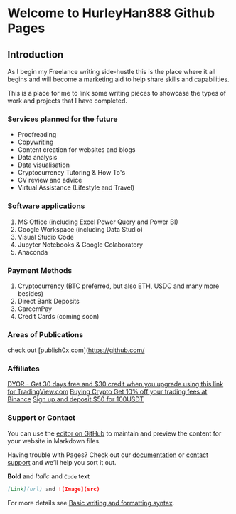 # Welcome to HurleyHan888 Github Pages

## Introduction
As I begin my Freelance writing side-hustle this is the place where it all begins and will become a marketing aid to help share skills and capabilities.

This is a place for me to link some writing pieces to showcase the types of work and projects that I have completed.

### Services planned for the future

- Proofreading
- Copywriting
- Content creation for websites and blogs
- Data analysis
- Data visualisation
- Cryptocurrency Tutoring & How To's
- CV review and advice
- Virtual Assistance (Lifestyle and Travel)

### Software applications

1. MS Office (including Excel Power Query and Power BI)
2. Google Workspace (including Data Studio)
3. Visual Studio Code
4. Jupyter Notebooks & Google Colaboratory
5. Anaconda

### Payment Methods

1. Cryptocurrency (BTC preferred, but also ETH, USDC and many more besides)
2. Direct Bank Deposits
3. CareemPay
4. Credit Cards (coming soon)

### Areas of Publications

check out [publish0x.com](https://github.com/

### Affiliates

[DYOR - Get 30 days free and $30 credit when you upgrade using this link for TradingView.com](https://www.tradingview.com/gopro/?share_your_love=crypto-eedjut)
[Buying Crypto Get 10% off your trading fees at Binance](https://accounts.binance.com/en/register?ref=D2WX7467)
[Sign up and deposit $50 for 100USDT](https://www.binance.com/en/activity/referral/offers/claim?ref=CPA_005D0FSP5S)

### Support or Contact

You can use the [editor on GitHub](https://github.com/hurleyhan888/hurleyhan888.github.io/edit/main/README.md) to maintain and preview the content for your website in Markdown files.

Having trouble with Pages? Check out our [documentation](https://docs.github.com/categories/github-pages-basics/) or [contact support](https://support.github.com/contact) and we’ll help you sort it out.

**Bold** and _Italic_ and `Code` text
```markdown
[Link](url) and ![Image](src)
```

For more details see [Basic writing and formatting syntax](https://docs.github.com/en/github/writing-on-github/getting-started-with-writing-and-formatting-on-github/basic-writing-and-formatting-syntax).
